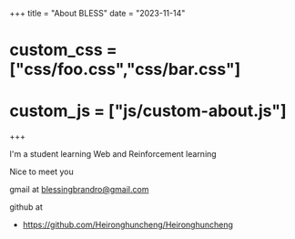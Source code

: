 +++
title = "About BLESS"
date = "2023-11-14"
# custom_css = ["css/foo.css","css/bar.css"]
# custom_js = ["js/custom-about.js"]
+++

I'm a student learning Web and Reinforcement learning

Nice to meet you

gmail at blessingbrandro@gmail.com

github at 

* https://github.com/Heironghuncheng/Heironghuncheng